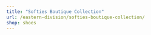 ```yaml
---
title: "Softies Boutique Collection"
url: /eastern-division/softies-boutique-collection/
shop: shoes
---
```

